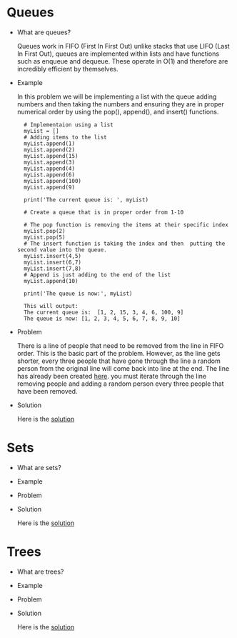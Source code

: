 # Queues
* What are queues?

    Queues work in FIFO (First In First Out) unlike stacks that use LIFO (Last In First Out), queues are implemented within lists and have functions such as enqueue and dequeue. These operate in O(1) and therefore are incredibly efficient by themselves. 

* Example
    
    In this problem we will be implementing a list with the queue adding numbers and then taking the numbers and ensuring they are in proper numerical order by using the pop(), append(), and insert() functions.

        
        # Implementaion using a list
        myList = []
        # Adding items to the list
        myList.append(1)
        myList.append(2)
        myList.append(15)
        myList.append(3)
        myList.append(4)
        myList.append(6)
        myList.append(100)
        myList.append(9)

        print('The current queue is: ', myList)

        # Create a queue that is in proper order from 1-10

        # The pop function is removing the items at their specific index
        myList.pop(2)
        myList.pop(5)
        # The insert function is taking the index and then  putting the second value into the queue.
        myList.insert(4,5)
        myList.insert(6,7)
        myList.insert(7,8)
        # Append is just adding to the end of the list
        myList.append(10)

        print('The queue is now:', myList)

        This will output:
        The current queue is:  [1, 2, 15, 3, 4, 6, 100, 9]
        The queue is now: [1, 2, 3, 4, 5, 6, 7, 8, 9, 10]


* Problem

    There is a line of people that need to be removed from the line in FIFO order. This is the basic part of the problem. However, as the line gets shorter, every three people that have gone through the line a random person from the original line will come back into line at the end. The line has already been created [here](https://github.com/SpaceDadNewman/CSE212-FinalProj/blob/main/queue_problem.py). you must iterate through the line removing people and adding a random person every three people that have been removed.

* Solution

    Here is the [solution](https://github.com/SpaceDadNewman/CSE212-FinalProj/blob/main/queue_solution.py)

# Sets
* What are sets?

* Example

* Problem

* Solution

    Here is the [solution](https://github.com/SpaceDadNewman/CSE212-FinalProj/blob/main/set_solution.py)

# Trees
* What are trees?

* Example

* Problem

* Solution

    Here is the [solution](https://github.com/SpaceDadNewman/CSE212-FinalProj/blob/main/tree_solution.py)